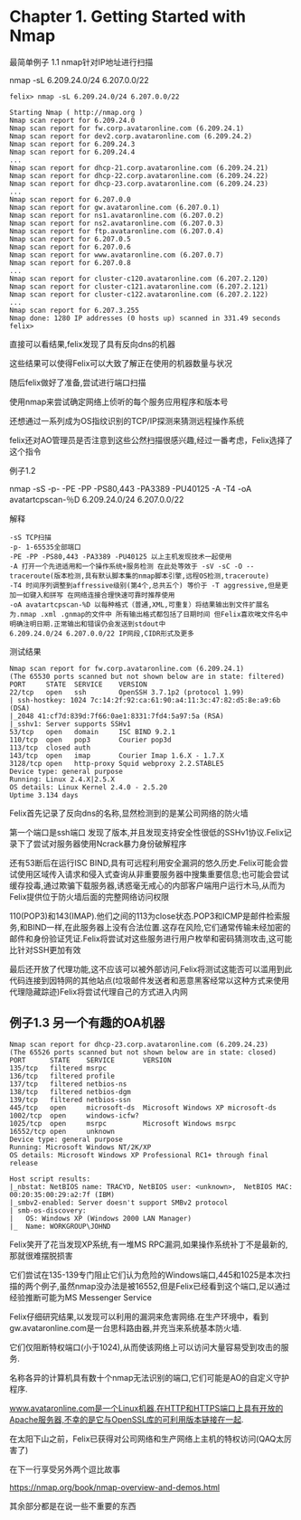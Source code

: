 # Chapter 1. Getting Started with Nmap

最简单例子 1.1 nmap针对IP地址进行扫描

nmap -sL 6.209.24.0/24 6.207.0.0/22

```shell
felix> nmap -sL 6.209.24.0/24 6.207.0.0/22

Starting Nmap ( http://nmap.org )
Nmap scan report for 6.209.24.0
Nmap scan report for fw.corp.avataronline.com (6.209.24.1)
Nmap scan report for dev2.corp.avataronline.com (6.209.24.2)
Nmap scan report for 6.209.24.3
Nmap scan report for 6.209.24.4
...
Nmap scan report for dhcp-21.corp.avataronline.com (6.209.24.21)
Nmap scan report for dhcp-22.corp.avataronline.com (6.209.24.22)
Nmap scan report for dhcp-23.corp.avataronline.com (6.209.24.23)
...
Nmap scan report for 6.207.0.0
Nmap scan report for gw.avataronline.com (6.207.0.1)
Nmap scan report for ns1.avataronline.com (6.207.0.2)
Nmap scan report for ns2.avataronline.com (6.207.0.3)
Nmap scan report for ftp.avataronline.com (6.207.0.4)
Nmap scan report for 6.207.0.5
Nmap scan report for 6.207.0.6
Nmap scan report for www.avataronline.com (6.207.0.7)
Nmap scan report for 6.207.0.8
...
Nmap scan report for cluster-c120.avataronline.com (6.207.2.120)
Nmap scan report for cluster-c121.avataronline.com (6.207.2.121)
Nmap scan report for cluster-c122.avataronline.com (6.207.2.122)
...
Nmap scan report for 6.207.3.255
Nmap done: 1280 IP addresses (0 hosts up) scanned in 331.49 seconds
felix>
```

直接可以看结果,felix发现了具有反向dns的机器

这些结果可以使得Felix可以大致了解正在使用的机器数量与状况

随后felix做好了准备,尝试进行端口扫描

使用nmap来尝试确定网络上侦听的每个服务应用程序和版本号

还想通过一系列成为OS指纹识别的TCP/IP探测来猜测远程操作系统

felix还对AO管理员是否注意到这些公然扫描很感兴趣,经过一番考虑，Felix选择了这个指令

例子1.2

nmap -sS -p- -PE -PP -PS80,443 -PA3389 -PU40125 -A -T4 -oA avatartcpscan-％D 6.209.24.0/24 6.207.0.0/22

解释 
```
-sS TCP扫描 
-p- 1-65535全部端口 
-PE -PP -PS80,443 -PA3389 -PU40125 以上主机发现技术一起使用
-A 打开一个先进适用和一个操作系统+服务检测 在此处等效于 -sV -sC -O --traceroute(版本检测,具有默认脚本集的nmap脚本引擎,远程OS检测,traceroute)
-T4 时间序列调整到affressive级别(第4个,总共五个) 等价于 -T aggressive,但是更加一如键入和拼写 在网络连接合理快速可靠时推荐使用
-oA avatartcpscan-%D 以每种格式（普通,XML,可重复）将结果输出到文件扩展名为.nmap .xml .gnmap的文件中 所有输出格式都包括了日期时间 但Felix喜欢唉文件名中明确注明日期.正常输出和错误仍会发送到stdout中 
6.209.24.0/24 6.207.0.0/22 IP网段,CIDR形式及更多
```

测试结果

```shell
Nmap scan report for fw.corp.avataronline.com (6.209.24.1)
(The 65530 ports scanned but not shown below are in state: filtered)
PORT     STATE  SERVICE    VERSION
22/tcp   open   ssh        OpenSSH 3.7.1p2 (protocol 1.99)
| ssh-hostkey: 1024 7c:14:2f:92:ca:61:90:a4:11:3c:47:82:d5:8e:a9:6b (DSA)
|_2048 41:cf7d:839d:7f66:0ae1:8331:7fd4:5a97:5a (RSA)
|_sshv1: Server supports SSHv1
53/tcp   open   domain     ISC BIND 9.2.1
110/tcp  open   pop3       Courier pop3d
113/tcp  closed auth
143/tcp  open   imap       Courier Imap 1.6.X - 1.7.X
3128/tcp open   http-proxy Squid webproxy 2.2.STABLE5
Device type: general purpose
Running: Linux 2.4.X|2.5.X
OS details: Linux Kernel 2.4.0 - 2.5.20
Uptime 3.134 days
```

Felix首先记录了反向dns的名称,显然检测到的是某公司网络的防火墙

第一个端口是ssh端口 发现了版本,并且发现支持安全性很低的SSHv1协议.Felix记录下了尝试对服务器使用Ncrack暴力身份破解程序

还有53断后在运行ISC BIND,具有可远程利用安全漏洞的悠久历史.Felix可能会尝试使用区域传入请求和侵入式查询从非重要服务器中搜集重要信息;也可能会尝试缓存投毒,通过欺骗下载服务器,诱惑毫无戒心的内部客户端用户运行木马,从而为Felix提供位于防火墙后面的完整网络访问权限

110(POP3)和143(IMAP).他们之间的113为close状态.POP3和ICMP是邮件检索服务,和BIND一样,在此服务器上没有合法位置.这存在风险,它们通常传输未经加密的邮件和身份验证凭证.Felix将尝试对这些服务进行用户枚举和密码猜测攻击,这可能比针对SSH更加有效

最后还开放了代理功能,这不应该可以被外部访问,Felix将测试这能否可以滥用到此代码连接到因特网的其他站点(垃圾邮件发送者和恶意黑客经常以这种方式来使用代理隐藏踪迹)Felix将尝试代理自己的方式进入内网

## 例子1.3 另一个有趣的OA机器

```shell
Nmap scan report for dhcp-23.corp.avataronline.com (6.209.24.23)
(The 65526 ports scanned but not shown below are in state: closed)
PORT      STATE    SERVICE       VERSION
135/tcp   filtered msrpc
136/tcp   filtered profile
137/tcp   filtered netbios-ns
138/tcp   filtered netbios-dgm
139/tcp   filtered netbios-ssn
445/tcp   open     microsoft-ds  Microsoft Windows XP microsoft-ds
1002/tcp  open     windows-icfw?
1025/tcp  open     msrpc         Microsoft Windows msrpc
16552/tcp open     unknown
Device type: general purpose
Running: Microsoft Windows NT/2K/XP
OS details: Microsoft Windows XP Professional RC1+ through final release

Host script results:
|_nbstat: NetBIOS name: TRACYD, NetBIOS user: <unknown>,  NetBIOS MAC: 00:20:35:00:29:a2:7f (IBM)
|_smbv2-enabled: Server doesn't support SMBv2 protocol
| smb-os-discovery:  
|   OS: Windows XP (Windows 2000 LAN Manager)
|_  Name: WORKGROUP\JOHND
```

Felix笑开了花当发现XP系统,有一堆MS RPC漏洞,如果操作系统补丁不是最新的,那就很难摆脱损害

它们尝试在135-139专门阻止它们认为危险的Windows端口,445和1025是本次扫描的两个例子,虽然nmap没办法是被16552,但是Felix已经看到这个端口,足以通过经验推断可能为MS Messenger Service

Felix仔细研究结果,以发现可以利用的漏洞来危害网络.在生产环境中，看到gw.avataronline.com是一台思科路由器,并充当来系统基本防火墙.

它们仅阻断特权端口(小于1024),从而使该网络上可以访问大量容易受到攻击的服务.

名称各异的计算机具有数十个nmap无法识别的端口,它们可能是AO的自定义守护程序.

www.avataronline.com是一个Linux机器,在HTTP和HTTPS端口上具有开放的Apache服务器,不幸的是它与OpenSSL库的可利用版本链接在一起.

在太阳下山之前，Felix已获得对公司网络和生产网络上主机的特权访问(QAQ太厉害了)

在下一行享受另外两个逗比故事

https://nmap.org/book/nmap-overview-and-demos.html

其余部分都是在说一些不重要的东西
